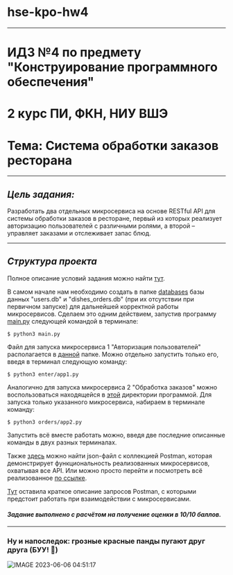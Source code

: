 # hse-kpo-hw4

---
# ИДЗ №4 по предмету "Конструирование программного обеспечения"

# 2 курс ПИ, ФКН, НИУ ВШЭ

# Тема: Система обработки заказов ресторана

---

## *Цель задания:*

Разработать два отдельных микросервиса на основе RESTful API для системы обработки заказов в ресторане, первый из которых реализует авторизацию пользователей с различными ролями, а второй – управляет заказами и отслеживает запас блюд.

---

## *Структура проекта*

Полное описание условий задания можно найти [тут](https://github.com/kamilarakhimova/hse-kpo-hw4/blob/main/Условие%20дз4-КПО-2023.pdf).

В самом начале нам необходимо создать в папке [databases](https://github.com/kamilarakhimova/hse-kpo-hw4/blob/main/databases) базы данных "users.db" и "dishes_orders.db" (при их отсутствии при первичном запуске) для дальнейшей корректной работы микросервисов. Сделаем это одним действием, запустив программу [main.py](https://github.com/kamilarakhimova/hse-kpo-hw4/blob/main/main.py) следующей командой в терминале:
```
$ python3 main.py
```

Файл для запуска микросервиса 1 "Авторизация пользователей" располагается в [данной](https://github.com/kamilarakhimova/hse-kpo-hw4/blob/main/enter) папке. Можно отдельно запустить только его, введя в терминал следующую команду:

```
$ python3 enter/app1.py
```

Аналогично для запуска микросервиса 2 "Обработка заказов" можно воспользоваться находящейся в [этой](https://github.com/kamilarakhimova/hse-kpo-hw4/blob/main/orders) директории программой. Для запуска только указанного микросервиса, набираем в терминале команду:

```
$ python3 orders/app2.py
```

Запустить всё вместе работать можно, введя две последние описанные команды в двух разных терминалах.


Также [здесь](https://github.com/kamilarakhimova/hse-kpo-hw4/blob/main/restaurant%20microservices.postman_collection.json) можно найти json-файл с коллекцией Postman, которая демонстрирует функциональность реализованных микросервисов, охватывая все API. Или можно просто перейти и посмотреть всё реализованное [по ссылке](https://www.postman.com/supply-pilot-78831886/workspace/5296264d-19c7-4d88-99c4-382260895063/share?collection=27813442-1fbb648e-63c6-445c-b8cb-c54d32f71b7c&target=link).

[Тут](https://github.com/kamilarakhimova/hse-kpo-hw4/blob/main/Описание%20запросов%20Postman.md) оставила краткое описание запросов Postman, с которыми предстоит работать при взаимодействии с микросервисами.

#### *Задание выполнено с расчётом на получение оценки в 10/10 баллов.*

---

### Ну и напоследок: грозные красные панды пугают друг друга (БУУ! 👐)

![IMAGE 2023-06-06 04:51:17](https://github.com/kamilarakhimova/hse-kpo-hw4/assets/58568615/f85cdfe9-ab68-4d5d-a8f7-1b591cb453b2)




